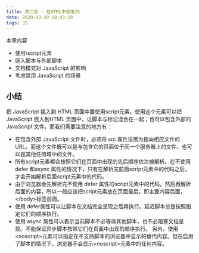 ```yaml
---
title: 第二章 - 在HTML中使用JS
date: 2020-03-20 18:43:28
tags: JS
---
```

本章内容 
- 使用\script元素 
- 嵌入脚本与外部脚本 
- 文档模式对 JavaScript 的影响 
- 考虑禁用 JavaScript 的场景

## 小结
把 JavaScript 插入到 HTML 页面中要使用script元素。使用这个元素可以把 JavaScript 嵌入到HTML 页面中，让脚本与标记混合在一起；也可以包含外部的 JavaScript 文件。而我们需要注意的地方有：
- 在包含外部 JavaScript 文件时，必须将 src 属性设置为指向相应文件的 URL。而这个文件既可以是与包含它的页面位于同一个服务器上的文件，也可以是其他任何域中的文件。 
- 所有script元素都会按照它们在页面中出现的先后顺序依次被解析。在不使用 defer 和async 属性的情况下，只有在解析完前面script元素中的代码之后，才会开始解析后面script元素中的代码。 
- 由于浏览器会先解析完不使用 defer 属性的script元素中的代码，然后再解析后面的内容，所以一般应该把script元素放在页面最后，即主要内容后面，&lt;/body&gt;标签前面。 
- 使用 defer属性可以让脚本在文档完全呈现之后再执行。延迟脚本总是按照指定它们的顺序执行。
- 使用 async 属性可以表示当前脚本不必等待其他脚本，也不必阻塞文档呈现。不能保证异步脚本按照它们在页面中出现的顺序执行。 
另外，使用&lt;noscript&gt;元素可以指定在不支持脚本的浏览器中显示的替代内容。但在启用了脚本的情况下，浏览器不会显示&lt;noscript&gt;元素中的任何内容。 